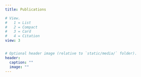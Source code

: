 ```yaml
---
title: Publications

# View.
#   1 = List
#   2 = Compact
#   3 = Card
#   4 = Citation
view: 3


# Optional header image (relative to `static/media/` folder).
header:
  caption: ""
  image: ""
---
```


